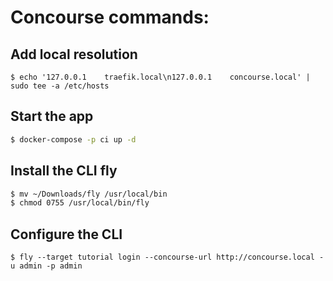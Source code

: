 # Concourse commands:

## Add local resolution

```bash
$ echo '127.0.0.1    traefik.local\n127.0.0.1    concourse.local' | sudo tee -a /etc/hosts
```

## Start the app

```bash
$ docker-compose -p ci up -d
```

## Install the CLI fly

```bash
$ mv ~/Downloads/fly /usr/local/bin
$ chmod 0755 /usr/local/bin/fly
``` 

## Configure the CLI

```bash
$ fly --target tutorial login --concourse-url http://concourse.local -u admin -p admin
```
